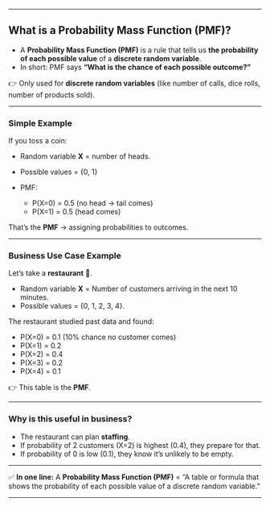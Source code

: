 

---

## **What is a Probability Mass Function (PMF)?**

* A **Probability Mass Function (PMF)** is a rule that tells us **the probability of each possible value** of a **discrete random variable**.
* In short: PMF says **“What is the chance of each possible outcome?”**

👉 Only used for **discrete random variables** (like number of calls, dice rolls, number of products sold).

---

### **Simple Example**

If you toss a coin:

* Random variable **X** = number of heads.
* Possible values = {0, 1}
* PMF:

  * P(X=0) = 0.5 (no head → tail comes)
  * P(X=1) = 0.5 (head comes)

That’s the **PMF** → assigning probabilities to outcomes.

---

### **Business Use Case Example**

Let’s take a **restaurant** 🍔.

* Random variable **X** = Number of customers arriving in the next 10 minutes.
* Possible values = {0, 1, 2, 3, 4}.

The restaurant studied past data and found:

* P(X=0) = 0.1 (10% chance no customer comes)
* P(X=1) = 0.2
* P(X=2) = 0.4
* P(X=3) = 0.2
* P(X=4) = 0.1

👉 This table is the **PMF**.

---

### **Why is this useful in business?**

* The restaurant can plan **staffing**.
* If probability of 2 customers (X=2) is highest (0.4), they prepare for that.
* If probability of 0 is low (0.1), they know it’s unlikely to be empty.

---

✅ **In one line:**
A **Probability Mass Function (PMF)** = “A table or formula that shows the probability of each possible value of a discrete random variable.”

---

